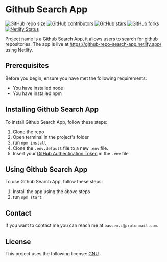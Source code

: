 # Github Search App

<!--- These are examples. See https://shields.io for others or to customize this set of shields. You might want to include dependencies, project status and licence info here --->

![GitHub repo size](https://img.shields.io/github/repo-size/bassemmohamed/github-search-app)
[![GitHub contributors](https://img.shields.io/github/contributors/bassemmohamed/github-search-app)](https://github.com/BassemMohamed/github-search-app/graphs/contributors)
[![GitHub stars](https://img.shields.io/github/stars/bassemmohamed/github-search-app?style=social)](https://github.com/BassemMohamed/github-search-app/stargazers)
[![GitHub forks](https://img.shields.io/github/forks/bassemmohamed/github-search-app?style=social)](https://github.com/BassemMohamed/github-search-app/network/members)
[![Netlify Status](https://api.netlify.com/api/v1/badges/96ad908f-d139-4787-aaf3-26f5e6b1b2bb/deploy-status)](https://app.netlify.com/sites/github-repo-search-app/deploys)

Project name is a Github Search App, it allows users to search for github repositories. The app is live at https://github-repo-search-app.netlify.app/ using Netlify.

## Prerequisites

Before you begin, ensure you have met the following requirements:

- You have installed node
- You have installed npm

## Installing Github Search App

To install Github Search App, follow these steps:

1. Clone the repo
2. Open terminal in the project's folder
3. run `npm install`
4. Clone the `.env.default` file to a new `.env` file.
5. Insert your [GitHub Authentication Token](https://github.com/settings/tokens/new) in the `.env` file

## Using Github Search App

To use Github Search App, follow these steps:

1. Install the app using the above steps
2. run `npm start`

## Contact

If you want to contact me you can reach me at `bassem.i@protonmail.com`.

## License

This project uses the following license: [GNU](https://choosealicense.com/licenses/gpl-3.0/).
